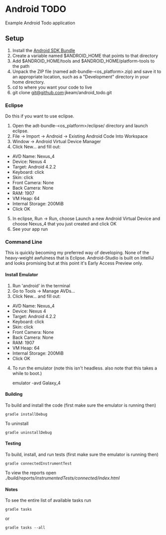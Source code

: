 # Android TODO
Example Android Todo application

## Setup
1.  Install the [Android SDK Bundle](http://developer.android.com/sdk/index.html "Android SDK Bundle")
2.  Create a variable named $ANDROID_HOME that points to that directory
3.  Add $ANDROID_HOME/tools and $ANDROID_HOME/platform-tools to the path
4.  Unpack the ZIP file (named adt-bundle-<os_platform>.zip) and save it to an appropriate location, such as a "Development" directory in your home directory.
5.  cd to where you want your code to live
6.  git clone git@github.com:jkeam/android_todo.git

### Eclipse
Do this if you want to use eclipse.

1.  Open the adt-bundle-<os_platform>/eclipse/ directory and launch eclipse.
2.  File -> Import -> Android -> Existing Android Code Into Workspace
3.  Window -> Android Virtual Device Manager 
4.  Click New... and fill out:
  *  AVD Name: Nexus_4
  *  Device: Nexus 4
  *  Target: Android 4.2.2
  *  Keyboard: click
  *  Skin: click
  *  Front Camera: None
  *  Back Camera: None
  *  RAM: 1907
  *  VM Heap: 64
  *  Internal Storage: 200MiB
  *  Click OK
5. In eclipse, Run -> Run, choose Launch a new Android Virtual Device and choose Nexus_4 that you just created and click OK
6. See your app run

### Command Line
This is quickly becoming my preferred way of developing.  None of the heavy-weight awfulness that is Eclipse.  Android-Studio is built on IntelliJ and looks promising but at this point it's Early Access Preview only.

#### Install Emulator
1.  Run 'android' in the terminal
2.  Go to Tools -> Manage AVDs... 
3.  Click New... and fill out:
  *  AVD Name: Nexus_4
  *  Device: Nexus 4
  *  Target: Android 4.2.2
  *  Keyboard: click
  *  Skin: click
  *  Front Camera: None
  *  Back Camera: None
  *  RAM: 1907
  *  VM Heap: 64
  *  Internal Storage: 200MiB
  *  Click OK
4.  To run the emulator (note this isn't headless.  also note that this takes a while to boot.) 

    emulator -avd Galaxy_4

#### Building
To build and install the code (first make sure the emulator is running then)

    gradle installDebug

To uninstall 

    gradle uninstallDebug

#### Testing
To build, install, and run tests (first make sure the emulator is running then)

    gradle connectedInstrumentTest

To view the reports open _./build/reports/instrumentedTests/connected/index.html_

#### Notes
To see the entire list of available tasks run

    gradle tasks 

or

    gradle tasks --all

